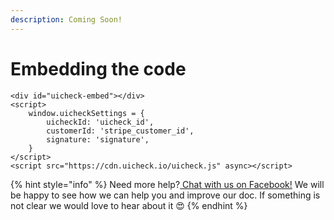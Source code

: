 ```yaml
---
description: Coming Soon!
---
```


# Embedding the code

```markup
<div id="uicheck-embed"></div>
<script>
    window.uicheckSettings = {
        uicheckId: 'uicheck_id',
        customerId: 'stripe_customer_id',
        signature: 'signature',
    }
</script>
<script src="https://cdn.uicheck.io/uicheck.js" async></script>
```



{% hint style="info" %}
Need more help?[ Chat with us on Facebook!](https://m.me/UiCheck) We will be happy to see how we can help you and improve our doc. If something is not clear we would love to hear about it 😍
{% endhint %}

